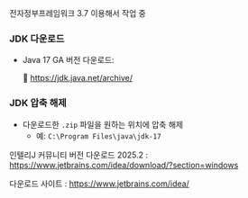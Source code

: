 전자정부프레임워크 3.7 이용해서 작업 중


### JDK 다운로드

- Java 17 GA 버전 다운로드:
    
    🔗 https://jdk.java.net/archive/

### JDK 압축 해제

- 다운로드한 `.zip` 파일을 원하는 위치에 압축 해제
    - 예: `C:\Program Files\java\jdk-17`
 


인텔리J 커뮤니티 버전 다운로드 2025.2 :   https://www.jetbrains.com/idea/download/?section=windows

다운로드 사이트 : https://www.jetbrains.com/idea/




